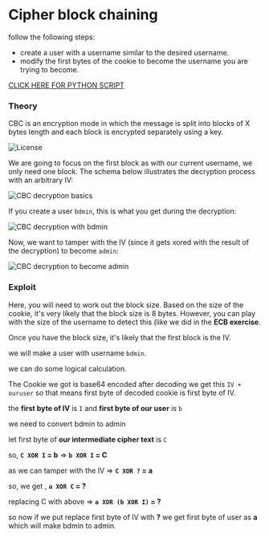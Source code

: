 # Cipher block chaining

follow the following steps:

- create a user with a username similar to the desired username.
- modify the first bytes of the cookie to become the username you are trying to become.

[CLICK HERE FOR PYTHON SCRIPT](cbc.py)

### Theory

CBC is an encryption mode in which the message is split into blocks of X bytes length and each block is encrypted separately using a key.

![License](https://pentesterlab.com/cbc/CBC_encryption.png)

We are going to focus on the first block as with our current  username, we only need one block. The schema below illustrates the  decryption process with an arbitrary IV:

![CBC decryption basics](https://pentesterlab.com/cbc/cbc-1.png)

If you create a user `bdmin`, this is what you get during the decryption:

![CBC decryption with bdmin](https://pentesterlab.com/cbc/cbc-2.png)

Now, we want to tamper with the IV (since it gets xored with the result of the decryption) to become `admin`:

![CBC decryption to become admin](https://pentesterlab.com/cbc/cbc-3.png)

### Exploit

Here, you will need to work out the block size. Based on the size of the cookie, it's very likely that the block size is 8 bytes. However, you  can play with the size of the username to detect this (like we did in  the **ECB exercise**.

Once you have the block size, it's likely that the first block is the IV.



we will make a user with username `bdmin`.



we can do some logical calculation.

The Cookie we got is base64 encoded after decoding we get this `IV + ouruser` so that means first byte of decoded cookie is first byte of IV.

the **first byte of IV** is `I` and **first byte of our user** is `b` 

we need to convert bdmin to admin

let first byte of **our intermediate cipher text** is `C` 

so, **`C XOR I` = b** 		=> 		**`b XOR I` = C**

as we can tamper with the IV =>	**`C XOR ?` = a** 

so, we get , 	**`a XOR C` = ?**

replacing C with above => 	**`a XOR (b XOR I)` = ?**

so now if we put replace first byte of IV with **?** we get first byte of user as **a** which will make bdmin to admin.
